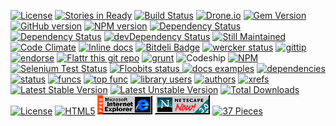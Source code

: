 [![License](http://img.shields.io/:license-mit-blue.svg)](http://artemave.mit-license.org)
[![Stories in Ready](https://badge.waffle.io/artemave/37-pieces-of-flair.png?label=ready&title=Ready)](https://waffle.io/artemave/37-pieces-of-flair)
[![Build Status](https://travis-ci.org/artemave/37-pieces-of-flair.png)](https://travis-ci.org/artemave/37-pieces-of-flair)
[![Drone.io](https://drone.io/github.com/joshski/37-pieces-of-flair/status.png)](https://drone.io/github.com/joshski/37-pieces-of-flair/latest)
[![Gem Version](https://badge.fury.io/rb/37-pieces-of-flair.png)](http://badge.fury.io/rb/37-pieces-of-flair)
[![GitHub version](https://badge.fury.io/gh/artemave%2F37-pieces-of-flair.png)](http://badge.fury.io/gh/artemave%2F37-pieces-of-flair)
[![NPM version](https://badge.fury.io/js/37-pieces-of-flair.png)](http://badge.fury.io/js/37-pieces-of-flair)
[![Dependency Status](https://gemnasium.com/artemave/37-pieces-of-flair.png)](https://gemnasium.com/artemave/37-pieces-of-flair)
[![Dependency Status](https://david-dm.org/artemave/37-pieces-of-flair.png)](https://david-dm.org/artemave/37-pieces-of-flair)
[![devDependency Status](https://david-dm.org/artemave/37-pieces-of-flair/dev-status.png)](https://david-dm.org/artemave/37-pieces-of-flair#info=devDependencies)
[![Still Maintained](http://stillmaintained.com/artemave/37-pieces-of-flair.png)](http://stillmaintained.com/artemave/37-pieces-of-flair)
[![Code Climate](https://codeclimate.com/github/artemave/37-pieces-of-flair.png)](https://codeclimate.com/github/artemave/37-pieces-of-flair)
[![Inline docs](http://inch-ci.org/github/artemave/37-pieces-of-flair.png)](http://inch-ci.org/github/artemave/37-pieces-of-flair)
[![Bitdeli Badge](https://d2weczhvl823v0.cloudfront.net/artemave/37-pieces-of-flair/trend.png)](https://bitdeli.com/free "Bitdeli Badge")
[![wercker status](https://app.wercker.com/status/dbb3610426d65fd5699570ca58f942ce/s/master "wercker status")](https://app.wercker.com/project/bykey/dbb3610426d65fd5699570ca58f942ce)
[![gittip](http://img.shields.io/gittip/artemave.svg)](http://img.shields.io/gittip/artemave.svg)
[![endorse](https://api.coderwall.com/artemave/endorsecount.png)](https://coderwall.com/artemave)
[![Flattr this git repo](http://api.flattr.com/button/flattr-badge-large.png)](https://flattr.com/submit/auto?user_id=artemave&url=https://github.com/artemave/37-pieces-of-flair&title=37-pieces-of-flair&tags=github&category=software)
[![grunt](https://cdn.gruntjs.com/builtwith.png)](http://www.gruntjs.com)
![Codeship](https://www.codeship.io/projects/2fd6ac80-8d30-0131-79d8-6e593527c391/status)
[![NPM](https://nodei.co/npm/37-pieces-of-flair.png?mini=true)](https://nodei.co/npm/37-pieces-of-flair/)
[![Selenium Test Status](https://saucelabs.com/buildstatus/artemave)](https://saucelabs.com/u/artemave)
<a href="http://floobits.com/artemave/37-pieces-of-flair/redirect">
  <img alt="Floobits status" width="100" height="40" src="http://floobits.com/artemave/37-pieces-of-flair.png" />
</a>
[![docs examples](https://sourcegraph.com/api/repos/github.com/artemave/37-pieces-of-flair/.badges/docs-examples.png)](https://sourcegraph.com/github.com/artemave/37-pieces-of-flair)
[![dependencies](https://sourcegraph.com/api/repos/github.com/artemave/37-pieces-of-flair/.badges/dependencies.png)](https://sourcegraph.com/github.com/artemave/37-pieces-of-flair)
[![status](https://sourcegraph.com/api/repos/github.com/artemave/37-pieces-of-flair/.badges/status.png)](https://sourcegraph.com/github.com/artemave/37-pieces-of-flair)
[![funcs](https://sourcegraph.com/api/repos/github.com/artemave/37-pieces-of-flair/.badges/funcs.png)](https://sourcegraph.com/github.com/artemave/37-pieces-of-flair)
[![top func](https://sourcegraph.com/api/repos/github.com/artemave/37-pieces-of-flair/.badges/top-func.png)](https://sourcegraph.com/github.com/artemave/37-pieces-of-flair)
[![library users](https://sourcegraph.com/api/repos/github.com/artemave/37-pieces-of-flair/.badges/library-users.png)](https://sourcegraph.com/github.com/artemave/37-pieces-of-flair)
[![authors](https://sourcegraph.com/api/repos/github.com/artemave/37-pieces-of-flair/.badges/authors.png)](https://sourcegraph.com/github.com/artemave/37-pieces-of-flair)
[![xrefs](https://sourcegraph.com/api/repos/github.com/artemave/37-pieces-of-flair/.badges/xrefs.png)](https://sourcegraph.com/github.com/artemave/37-pieces-of-flair)
[![Latest Stable Version](https://poser.pugx.org/artemave/37-pieces-of-flair/version.svg)](https://packagist.org/packages/artemave/37-pieces-of-flair)
[![Latest Unstable Version](https://poser.pugx.org/artemave/37-pieces-of-flair/v/unstable.svg)](//packagist.org/packages/artemave/37-pieces-of-flair)
[![Total Downloads](https://poser.pugx.org/artemave/37-pieces-of-flair/downloads.svg)](https://packagist.org/packages/artemave/37-pieces-of-flair)
[![License](https://poser.pugx.org/artemave/37-pieces-of-flair/license.svg)](https://packagist.org/packages/artemave/37-pieces-of-flair)
[![HTML5](http://www.w3.org/html/logo/downloads/HTML5_Badge_32.png)](http://www.w3.org/TR/html5/)
[![Internet Explorer](images/ie.gif?raw=true)](http://en.wikipedia.org/wiki/Internet_Explorer)
[![Netscape Navigator](images/netscape.gif?raw=true)](http://en.wikipedia.org/wiki/Netscape_Navigator)
[![37 Pieces](http://img.shields.io/badge/37-pieces%20of%20flair-brightgreen.svg)](https://github.com/artemave/37-pieces-of-flair)
